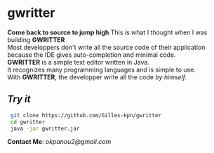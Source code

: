 # gwritter
 **Come back to source to jump high**
This is what I thought when I was building **GWRITTER**\
Most developpers don't write all the source code of their application because the IDE gives auto-completion and minimal code.\
**GWRITTER** is a simple text editor written in Java.\
It recognizes many programming languages and is simple to use.\
With **GWRITTER**, the developper write all the code _by himself_.
## _Try it_
```bash
 git clone https://github.com/Gilles-kpn/gwritter
 cd gwritter
 java -jar gwritter.jar
 ```
__Contact Me__: _okpanou2@gmail.com_
